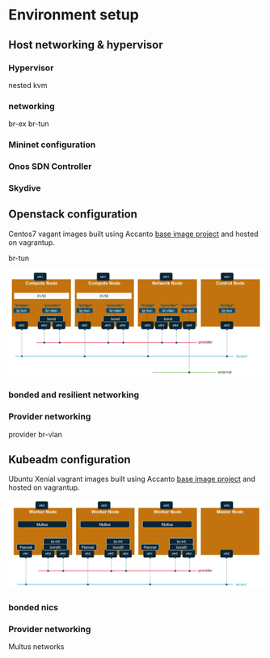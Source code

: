 # Environment setup

## Host networking & hypervisor

### Hypervisor

nested kvm

### networking

br-ex
br-tun

### Mininet configuration

### Onos SDN Controller

### Skydive


## Openstack configuration

Centos7 vagant images built using Accanto [base image project](https://github.com/accanto-systems/base-vagrant-images) and hosted on vagrantup.

br-tun

![Openstack Setup](/docs/images/openstack.PNG)

### bonded and resilient networking


### Provider networking

provider
br-vlan


## Kubeadm configuration

Ubuntu Xenial vagrant images built using Accanto [base image project](https://github.com/accanto-systems/base-vagrant-images) and hosted on vagrantup.

![Kubeadm Setup](/docs/images/k8s.PNG)

### bonded nics


### Provider networking

Multus networks




